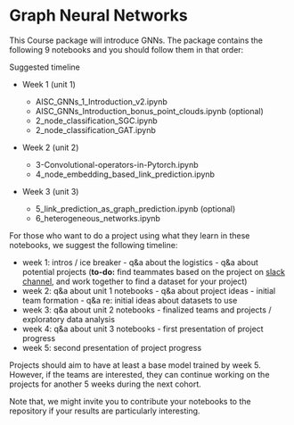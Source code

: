 
# Graph Neural Networks
This Course package will introduce GNNs. The package contains the following 9 notebooks and you should follow them in that order:

Suggested timeline

- Week 1 (unit 1)
  - AISC_GNNs_1_Introduction_v2.ipynb
  - AISC_GNNs_Introduction_bonus_point_clouds.ipynb (optional)
  - 2_node_classification_SGC.ipynb
  - 2_node_classification_GAT.ipynb

- Week 2 (unit 2)
  - 3-Convolutional-operators-in-Pytorch.ipynb
  - 4_node_embedding_based_link_prediction.ipynb

- Week 3 (unit 3)
  - 5_link_prediction_as_graph_prediction.ipynb (optional)
  - 6_heterogeneous_networks.ipynb

For those who want to do a project using what they learn in these notebooks, we suggest the following timeline:

- week 1: intros / ice breaker - q&a about the logistics - q&a about potential projects (**to-do:** find teammates based on the project on [slack channel](http://aisc-to.slack.com/), and work together to find a dataset for your project) 
- week 2: q&a about unit 1 notebooks - q&a about project ideas - initial team formation - q&a re: initial ideas about datasets to use
- week 3: q&a about unit 2 notebooks - finalized teams and projects / exploratory data analysis
- week 4: q&a about unit 3 notebooks - first presentation of project progress
- week 5: second presentation of project progress

Projects should aim to have at least a base model trained by week 5. However, if the teams are interested, they can continue working on the projects for another 5 weeks during the next cohort. 

Note that, we might invite you to contribute your notebooks to the repository if your results are particularly interesting.
